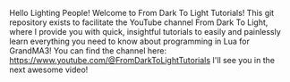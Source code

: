 Hello Lighting People! Welcome to From Dark To Light Tutorials!
This git repository exists to facilitate the YouTube channel From Dark To Light, where I provide you with quick, insightful tutorials to easily and painlessly learn everything you need to know about programming in Lua for GrandMA3!
You can find the channel here: https://www.youtube.com/@FromDarkToLightTutorials
I'll see you in the next awesome video!
